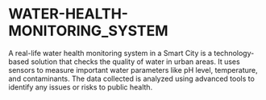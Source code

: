 # WATER-HEALTH-MONITORING_SYSTEM
A real-life water health monitoring system in a Smart City is a technology-based solution that checks the quality of water in urban areas. It uses sensors to measure important water parameters like pH level, temperature, and contaminants. The data collected is analyzed using advanced tools to identify any issues or risks to public health.
